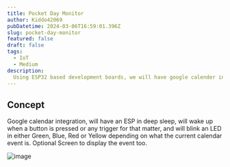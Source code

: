 ```yaml
---
title: Pocket Day Monitor 
author: Kiddo42069
pubDatetime: 2024-03-06T16:59:01.396Z
slug: pocket-day-monitor
featured: false
draft: false
tags:
  - IoT
  - Medium
description:
  Using ESP32 based development boards, we will have google calender integration to monitor our day progress
---
```


## Concept

Google calendar integration, will have an ESP in deep sleep, will wake up when a button is pressed or any trigger for that matter, and will blink an LED in either Green, Blue, Red or Yellow depending on what the current calendar event is. Optional Screen to display the event too.

![image](@assets/images/calendar.png)
